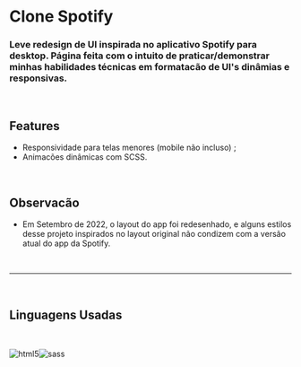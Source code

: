 # Clone Spotify

 ### Leve redesign de UI inspirada no aplicativo Spotify para desktop. Página feita com o intuito de praticar/demonstrar minhas habilidades técnicas em formatacão de UI's dinâmias e responsivas.
<br>

## Features

- Responsividade para telas menores (mobile não incluso) ;
- Animacões dinâmicas com SCSS.


<br>

## Observacão

- Em Setembro de 2022, o layout do app foi redesenhado, e alguns estilos desse projeto inspirados no layout original não condizem com a versão atual do app da Spotify.  

<br>

-----

<br>

## Linguagens Usadas

<br>

![html5](https://img.shields.io/badge/HTML5-E34F26?style=for-the-badge&logo=html5&logoColor=white)![sass](https://img.shields.io/badge/Sass-CC6699?style=for-the-badge&logo=sass&logoColor=white)


